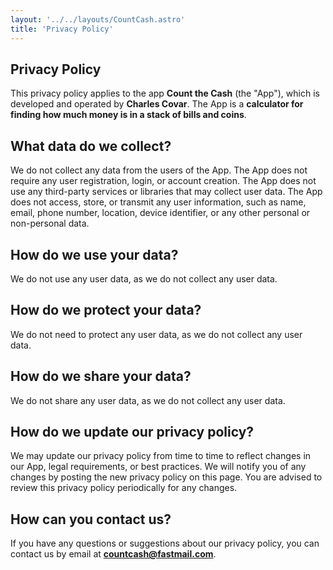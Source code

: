 ```yaml
---
layout: '../../layouts/CountCash.astro'
title: 'Privacy Policy'
---
```


<article class="prose">

# Privacy Policy

This privacy policy applies to the app **Count the Cash** (the "App"), which is developed and operated by **Charles Covar**. The App is a **calculator for finding how much money is in a stack of bills and coins**.

## What data do we collect?

We do not collect any data from the users of the App. The App does not require any user registration, login, or account creation. The App does not use any third-party services or libraries that may collect user data. The App does not access, store, or transmit any user information, such as name, email, phone number, location, device identifier, or any other personal or non-personal data.

## How do we use your data?

We do not use any user data, as we do not collect any user data.

## How do we protect your data?

We do not need to protect any user data, as we do not collect any user data.

## How do we share your data?

We do not share any user data, as we do not collect any user data.

## How do we update our privacy policy?

We may update our privacy policy from time to time to reflect changes in our App, legal requirements, or best practices. We will notify you of any changes by posting the new privacy policy on this page. You are advised to review this privacy policy periodically for any changes.

## How can you contact us?

If you have any questions or suggestions about our privacy policy, you can contact us by email at **countcash@fastmail.com**.

</article>
